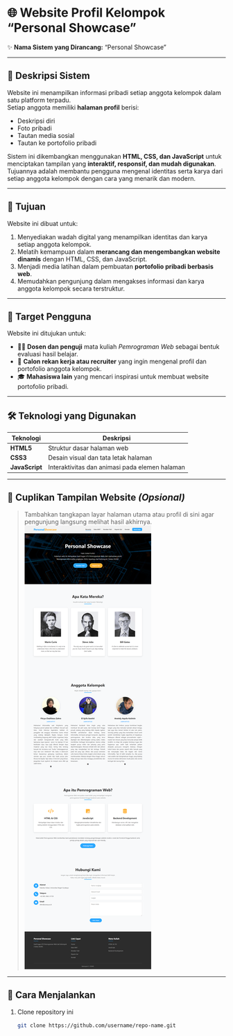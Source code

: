 # 🌐 Website Profil Kelompok “Personal Showcase”

✨ **Nama Sistem yang Dirancang:**  “Personal Showcase”

---

## 🧩 Deskripsi Sistem

Website ini menampilkan informasi pribadi setiap anggota kelompok dalam satu platform terpadu.  
Setiap anggota memiliki **halaman profil** berisi:

- Deskripsi diri  
- Foto pribadi  
- Tautan media sosial  
- Tautan ke portofolio pribadi  

Sistem ini dikembangkan menggunakan **HTML, CSS, dan JavaScript** untuk menciptakan tampilan yang **interaktif, responsif, dan mudah digunakan**.  
Tujuannya adalah membantu pengguna mengenal identitas serta karya dari setiap anggota kelompok dengan cara yang menarik dan modern.

---

## 🎯 Tujuan

Website ini dibuat untuk:

1. Menyediakan wadah digital yang menampilkan identitas dan karya setiap anggota kelompok.  
2. Melatih kemampuan dalam **merancang dan mengembangkan website dinamis** dengan HTML, CSS, dan JavaScript.  
3. Menjadi media latihan dalam pembuatan **portofolio pribadi berbasis web**.  
4. Memudahkan pengunjung dalam mengakses informasi dan karya anggota kelompok secara terstruktur.

---

## 👥 Target Pengguna

Website ini ditujukan untuk:

- 🧑‍🏫 **Dosen dan penguji** mata kuliah *Pemrograman Web* sebagai bentuk evaluasi hasil belajar.  
- 💼 **Calon rekan kerja atau recruiter** yang ingin mengenal profil dan portofolio anggota kelompok.  
- 🎓 **Mahasiswa lain** yang mencari inspirasi untuk membuat website portofolio pribadi.

---

## 🛠️ Teknologi yang Digunakan

| Teknologi | Deskripsi |
|------------|------------|
| **HTML5** | Struktur dasar halaman web |
| **CSS3** | Desain visual dan tata letak halaman |
| **JavaScript** | Interaktivitas dan animasi pada elemen halaman |

---

## 📸 Cuplikan Tampilan Website *(Opsional)*

> Tambahkan tangkapan layar halaman utama atau profil di sini agar pengunjung langsung melihat hasil akhirnya.
![Tampilan Website](assets/Tampilan%20Keseluruhan%20Website%20Personal%20Showcase.png)

---

## 🚀 Cara Menjalankan

1. Clone repository ini  
   ```bash
   git clone https://github.com/username/repo-name.git
